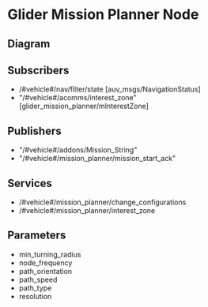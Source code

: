 # Glider Mission Planner Node

## Diagram
<!-- ![glider_mission_planner Diagram](img/data_serializer.png) -->

## Subscribers

- /#vehicle#/nav/filter/state [auv_msgs/NavigationStatus]
- "/#vehicle#/acomms/interest_zone" [glider_mission_planner/mInterestZone]

## Publishers

- "/#vehicle#/addons/Mission_String"
- "/#vehicle#/mission_planner/mission_start_ack"

## Services

- /#vehicle#/mission_planner/change_configurations
- /#vehicle#/mission_planner/interest_zone

## Parameters

- min_turning_radius
- node_frequency
- path_orientation
- path_speed
- path_type
- resolution